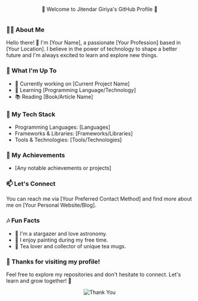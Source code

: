 <p align="center">🌟 Welcome to Jitendar Giriya's GitHub Profile 🌟</p>

<p align="center">
  <img src="https://your-image-url.com" alt="">
</p>

### 🧚‍♀️ About Me

Hello there! 👋 I'm [Your Name], a passionate [Your Profession] based in [Your Location]. I believe in the power of technology to shape a better future and I'm always excited to learn and explore new things.

### 🌱 What I'm Up To

- 🔭 Currently working on [Current Project Name]
- 🌱 Learning [Programming Language/Technology]
- 📚 Reading [Book/Article Name]

### 🚀 My Tech Stack

- Programming Languages: [Languages]
- Frameworks & Libraries: [Frameworks/Libraries]
- Tools & Technologies: [Tools/Technologies]

### 🌟 My Achievements

- [Any notable achievements or projects]

### 📫 Let's Connect

You can reach me via [Your Preferred Contact Method] and find more about me on [Your Personal Website/Blog].

### 🎶 Fun Facts

- 🌌 I'm a stargazer and love astronomy.
- 🎨 I enjoy painting during my free time.
- 🍵 Tea lover and collector of unique tea mugs.

### 🙏 Thanks for visiting my profile!

Feel free to explore my repositories and don't hesitate to connect. Let's learn and grow together! 🌱

<p align="center">
  <img src="https://github.com/YOUR_USERNAME/YOUR_USERNAME/blob/main/assets/thank-you.gif" alt="Thank You">
</p>

 
